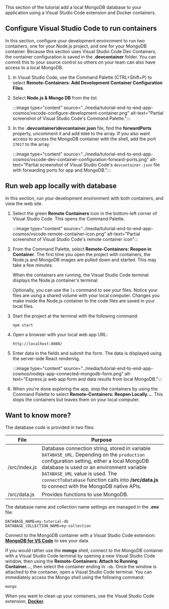 This section of the tutorial add a local MongoDB database to your application using a Visual Studio Code extension and Docker containers.

## Configure Visual Studio Code to run containers

In this section, configure your development environment to run two containers, one for your Node.js project, and one for your MongoDB container. Because this section uses Visual Studio Code Dev Containers, the container configuration is saved in the **.devcontainer** folder. You can commit this to your source control so others on your team can also have access to a local MongoDB.  

1. In Visual Studio Code, use the Command Palette (CTRL+Shift+P) to select **Remote-Containers: Add Development Container Configuration Files**. 

1. Select **Node.js & Mongo DB** from the list.

    :::image type="content" source="../media/tutorial-end-to-end-app-cosmos/vscode-configure-development-container.png" alt-text="Partial screenshot of Visual Studio Code's Command Palette."::: 

1. In the **\.devcontainer\devcontainer.json** file, find the **forwardPorts** property, uncomment it and add `8080` to the array. If you also want access to access the MongoDB container with the shell, add the port `27017` to the array.  

    :::image type="content" source="../media/tutorial-end-to-end-app-cosmos/vscode-dev-container-configuration-forward-ports.png" alt-text="Partial screenshot of Visual Studio Code's `devcontainer.json` file with forwarding ports for app and MongoDB."::: 

## Run web app locally with database

In this section, run your development environment with both containers, and view the web site. 

1. Select the green **Remote Containers** icon in the bottom-left corner of Visual Studio Code. This opens the Command Palette. 

    :::image type="content" source="../media/tutorial-end-to-end-app-cosmos/vscode-remote-container-icon.png" alt-text="Partial screenshot of Visual Studio Code's remote container icon"::: 

1. From the Command Palette, select **Remote-Containers: Reopen in Container**. The first time you open the project with containers, the Node.js and MongoDB images are pulled down and started. This may take a few minutes. 

    When the containers are running, the Visual Studio Code terminal displays the Node.js container's terminal. 

    Optionally, you can use the `ls` command to see your files. Notice your files are using a shared volume with your local computer. Changes you make inside the Node.js container to the code files are saved in your local files.

1. Start the project at the terminal with the following command:

    ```console
    npm start
    ```

1. Open a browser with your local web app URL:

    ```http
    http://localhost:8080/
    ```

1. Enter data in the fields and submit the form. The data is displayed using the server-side React rendering. 

    :::image type="content" source="../media/tutorial-end-to-end-app-cosmos/nodejs-app-connected-mongodb-form.png" alt-text="Express.js web app form and data results from local MongoDB.":::

1. When you're done exploring the app, stop the containers by using the Command Palette to select **Remote-Containers: Reopen Locally...**. This stops the containers but leaves them on your local computer. 

## Want to know more? 

The database code is provided in two files:

|File|Purpose|
|--|--|
|/src/index.js|Database connection string, stored in variable `DATABASE_URL`. Depending on the `production` configuration setting, either a local MongoDB database is used or an environment variable `DATABASE_URL` value is used. The `connectToDatabase` function calls into **/src/data.js** to connect with the MongoDB native APIs.|
|/src/data.js|Provides functions to use MongoDB.|

The database name and collection name settings are managed in the **.env** file:

```env
DATABASE_NAME=my-tutorial-db
DATABASE_COLLECTION_NAME=my-collection
```

Connect to the MongoDB container with a Visual Studio Code extension: **[MongoDB for VS Code](https://marketplace.visualstudio.com/items?itemName=mongodb.mongodb-vscode)** to see your data.

If you would rather use the **mongo** shell, connect to the MongoDB container with a Visual Studio Code terminal by opening a new Visual Studio Code window, then using the **Remote-Containers: Attach to Running Container...**, then select the container ending in `-db`. Once the window is attached to the container, open a Visual Studio Code terminal. You can immediately access the Mongo shell using the following command:

```console
mongo
```

When you want to clean up your containers, use the Visual Studio Code extension, **[Docker](https://marketplace.visualstudio.com/items?itemName=ms-azuretools.vscode-docker)**.